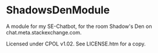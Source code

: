 ShadowsDenModule
=
A module for my SE-Chatbot, for the room Shadow's Den on chat.meta.stackexchange.com.

Licensed under CPOL v1.02. See LICENSE.htm for a copy.
